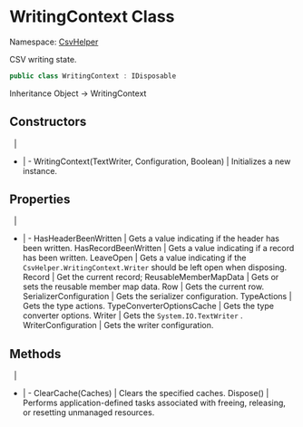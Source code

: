 # WritingContext Class

Namespace: [CsvHelper](/api/CsvHelper)

CSV writing state.

```cs
public class WritingContext : IDisposable
```

Inheritance Object -> WritingContext

## Constructors
&nbsp; | &nbsp;
- | -
WritingContext(TextWriter, Configuration, Boolean) | Initializes a new instance.

## Properties
&nbsp; | &nbsp;
- | -
HasHeaderBeenWritten | Gets a value indicating if the header has been written.
HasRecordBeenWritten | Gets a value indicating if a record has been written.
LeaveOpen | Gets a value indicating if the ``CsvHelper.WritingContext.Writer`` should be left open when disposing.
Record | Get the current record;
ReusableMemberMapData | Gets or sets the reusable member map data.
Row | Gets the current row.
SerializerConfiguration | Gets the serializer configuration.
TypeActions | Gets the type actions.
TypeConverterOptionsCache | Gets the type converter options.
Writer | Gets the ``System.IO.TextWriter`` .
WriterConfiguration | Gets the writer configuration.

## Methods
&nbsp; | &nbsp;
- | -
ClearCache(Caches) | Clears the specified caches.
Dispose() | Performs application-defined tasks associated with freeing, releasing, or resetting unmanaged resources.
